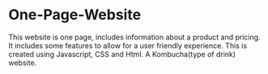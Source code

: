 # One-Page-Website
This website is one page, includes information about a product and pricing.
It includes some features to allow for a user friendly experience. This is created using 
Javascript, CSS and Html. A Kombucha(type of drink) website.
